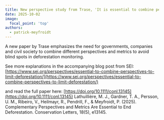 ```yaml
---
title: New perspective study from Trase, 'It is essential to combine perspectives to limit deforestation'
date: 2025-10-02
image:
  focal_point: 'top'
authors: 
  - patrick-meyfroidt
---
```


A new paper by Trase emphasizes the need for governments, companies and civil society to combine different perspectives and metrics to avoid blind spots in deforestation monitoring.

<!--more-->

See more explanations in the accompanying blog post from SEI:
[https://www.sei.org/perspectives/essential-to-combine-perspectives-to-limit-deforestation/](https://www.sei.org/perspectives/essential-to-combine-perspectives-to-limit-deforestation/)

and read the full paper here:
[https://doi.org/10.1111/conl.13145](https://doi.org/10.1111/conl.13145)
Lathuillière, M. J., Gardner, T. A., Persson, U. M., Ribeiro, V., Heilmayr, R., Pendrill, F., & Meyfroidt, P. (2025). Complementary Perspectives and Metrics Are Essential to End Deforestation. Conservation Letters, 18(5), e13145.

